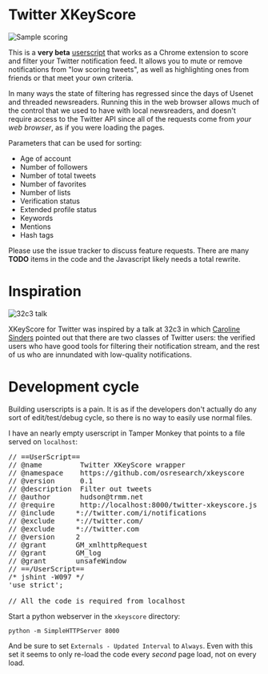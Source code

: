 Twitter XKeyScore
===

![Sample scoring](https://farm2.staticflickr.com/1587/23886963620_67e47d5b3d_z_d.jpg)

This is a **very beta** [userscript](https://en.wikipedia.org/wiki/Greasemonkey)
that works as a Chrome extension to score and filter your Twitter
notification feed.  It allows you to mute or remove notifications
from "low scoring tweets", as well as highlighting ones from friends
or that meet your own criteria.

In many ways the state of filtering has regressed since the days
of Usenet and threaded newsreaders.  Running this in the web browser
allows much of the control that we used to have with local newsreaders,
and doesn't require access to the Twitter API since all of the
requests come from *your web browser*, as if you were loading the pages.

Parameters that can be used for sorting:

* Age of account
* Number of followers
* Number of total tweets
* Number of favorites
* Number of lists
* Verification status
* Extended profile status
* Keywords
* Mentions
* Hash tags

Please use the issue tracker to discuss feature requests. There are many
**TODO** items in the code and the Javascript likely needs a total rewrite.

Inspiration
===

![32c3 talk](https://farm6.staticflickr.com/5623/23696720549_3e6f8bb41a_z_d.jpg)

XKeyScore for Twitter was inspired by a talk at 32c3 in which
[Caroline Sinders](https://twitter.com/carolinesinders) pointed
out that there are two classes of Twitter users: the verified users
who have good tools for filtering their notification stream, and
the rest of us who are innundated with low-quality notifications.


Development cycle
===
Building userscripts is a pain. It is as if the developers don't actually
do any sort of edit/test/debug cycle, so there is no way to easily use
normal files.

I have an nearly empty userscript in Tamper Monkey that points to a file
served on `localhost`:

<pre>
// ==UserScript==
// @name         Twitter XKeyScore wrapper
// @namespace    https://github.com/osresearch/xkeyscore
// @version      0.1
// @description  Filter out tweets
// @author       hudson@trmm.net
// @require      http://localhost:8000/twitter-xkeyscore.js
// @include     *://twitter.com/i/notifications
// @exclude     *://twitter.com/
// @exclude     *://twitter.com
// @version     2
// @grant       GM_xmlhttpRequest
// @grant       GM_log
// @grant       unsafeWindow
// ==/UserScript==
/* jshint -W097 */
'use strict';

// All the code is required from localhost
</pre>

Start a python webserver in the `xkeyscore` directory:

    python -m SimpleHTTPServer 8000

And be sure to set `Externals - Updated Interval` to `Always`.
Even with this set it seems to only re-load the code every
*second* page load, not on every load.
